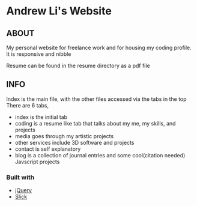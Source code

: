 ﻿# Andrew Li's Website

## ABOUT

My personal website for freelance work and for housing my coding profile. It is responsive and nibble

Resume can be found in the resume directory as a pdf file

## INFO

Index is the main file, with the other files accessed via the tabs in the top
There are 6 tabs,
 * index is the initial tab
 * coding is a resume like tab that talks about my me, my skills, and projects
 * media goes through my artistic projects
 * other services include 3D software and projects
 * contact is self explanatory
 * blog is a collection of journal entries and some cool(citation needed) Javscript projects

### Built with
* [jQuery](https://jquery.com/)
* [Slick](http://kenwheeler.github.io/slick/) 

